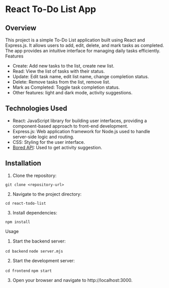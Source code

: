 # React To-Do List App

## Overview

This project is a simple To-Do List application built using React and Express.js. It allows users to add, edit, delete, and mark tasks as completed. The app provides an intuitive interface for managing daily tasks efficiently.
Features

- Create: Add new tasks to the list, create new list.
- Read: View the list of tasks with their status.
- Update: Edit task name, edit list name, change completion status.
- Delete: Remove tasks from the list, remove list.
- Mark as Completed: Toggle task completion status.
- Other features: light and dark mode, activity suggestions.

## Technologies Used

- React: JavaScript library for building user interfaces, providing a component-based approach to front-end development.
- Express.js: Web application framework for Node.js used to handle server-side logic and routing.
- CSS: Styling for the user interface.
- [Bored API](https://www.boredapi.com/): Used to get activity suggestion.

## Installation

1. Clone the repository:

`git clone <repository-url>`

2. Navigate to the project directory:

`cd react-todo-list`

3. Install dependencies:

`npm install`

Usage

1. Start the backend server:

`cd backend`
`node server.mjs`

2. Start the development server:

`cd frontend`
`npm start`

3. Open your browser and navigate to http://localhost:3000.
